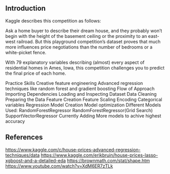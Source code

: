 ## Introduction
Kaggle describes this competition as follows:

Ask a home buyer to describe their dream house, and they probably won’t begin with the height of the basement ceiling or the proximity to an east-west railroad. But this playground competition’s dataset proves that much more influences price negotiations than the number of bedrooms or a white-picket fence.

With 79 explanatory variables describing (almost) every aspect of residential homes in Ames, Iowa, this competition challenges you to predict the final price of each home.

Practice Skills
Creative feature engineering
Advanced regression techniques like random forest and gradient boosting
Flow of Approach
Importing Dependencies
Loading and Inspecting Dataset
Data Cleaning
Preparing the Data
Feature Creation
Feature Scaling
Encoding Categorical variables
Regression Model Creation
Model optimization
Different Models Used:
RandomForestRegressor
RandomForestRegressor(Grid Search)
SupportVectorRegressor
Currently Adding More models to achive highest accuracy

## References
https://www.kaggle.com/c/house-prices-advanced-regression-techniques/data
https://www.kaggle.com/erikbruin/house-prices-lasso-xgboost-and-a-detailed-eda
https://brownmath.com/stat/shape.htm
https://www.youtube.com/watch?v=XdM6ER7zTLk
